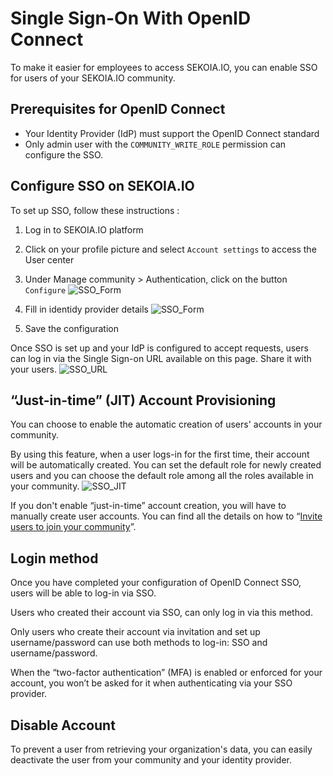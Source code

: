 # Single Sign-On With OpenID Connect

To make it easier for employees to access SEKOIA.IO, you can enable SSO for users of your SEKOIA.IO community. 

## Prerequisites for OpenID Connect
- Your Identity Provider (IdP) must support the OpenID Connect standard
- Only admin user with the `COMMUNITY_WRITE_ROLE` permission can configure the SSO.

## Configure SSO on SEKOIA.IO

To set up SSO, follow these instructions :

1. Log in to SEKOIA.IO platform
2. Click on your profile picture and select `Account settings` to access the User center
3. Under Manage community > Authentication, click on the button `Configure`
![SSO_Form](/assets/getting_started/SSO_Authentication.png)

5. Fill in identidy provider details
![SSO_Form](/assets/getting_started/SSO_identity.png)
7. Save the configuration

Once SSO is set up and your IdP is configured to accept requests, users can log in via the Single Sign-on URL available on this page.
Share it with your users.
![SSO_URL](/assets/getting_started/SSO_URL.png)


## “Just-in-time” (JIT) Account Provisioning 
You can choose to enable the automatic creation of users' accounts in your community. 

By using this feature, when a user logs-in for the first time, their account will be automatically created. You can set the default role for newly created users and you can choose the default role among all the roles available in your community.
![SSO_JIT](/assets/getting_started/SSO_JIT.png)

If you don't enable “just-in-time” account creation, you will have to manually create user accounts. You can find all the details on how to “[Invite users to join your community](https://docs.sekoia.io/getting_started/invite_users/)”.


## Login method
Once you have completed your configuration of OpenID Connect SSO, users will be able to log-in via SSO.

Users who created their account via SSO, can only log in via this method. 

Only users who create their account via invitation and set up username/password can use both methods to log-in: SSO and username/password. 

When the “two-factor authentication” (MFA) is enabled or enforced for your account, you won’t be asked for it when authenticating via your SSO provider.


## Disable Account
To prevent a user from retrieving your organization's data, you can easily deactivate the user from your community and your identity provider.




